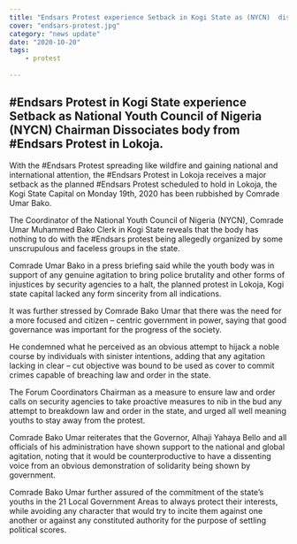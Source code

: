 ```yaml
---
title: "Endsars Protest experience Setback in Kogi State as (NYCN)  disssociates"
cover: "endsars-protest.jpg"
category: "news update"
date: "2020-10-20"
tags:
    - protest
    
---
```


## #Endsars Protest in Kogi State experience Setback as National Youth Council of Nigeria (NYCN) Chairman Dissociates body from #Endsars Protest in Lokoja.

With the #Endsars Protest spreading like wildfire and gaining national and international attention, the #Endsars Protest in Lokoja receives a major setback as the planned #Endsars Protest scheduled to hold in Lokoja, the Kogi State Capital on Monday 19th, 2020 has been rubbished by Comrade Umar Bako. 

The Coordinator of the National Youth Council of Nigeria (NYCN), Comrade Umar Muhammed Bako Clerk in Kogi State reveals that the body has nothing to do with the #Endsars protest being allegedly organized by some unscrupulous and faceless groups in the state.

Comrade Umar Bako in a press briefing said while the youth body was in support of any genuine agitation to bring police brutality and other forms of injustices by security agencies to a halt, the planned protest in Lokoja, Kogi state capital lacked any form sincerity from all indications.

It was further stressed by Comrade Bako Umar that there was the need for a more focused and citizen – centric government in power, saying that good governance was important for the progress of the society.

He condemned what he perceived as an obvious attempt to hijack a noble course by individuals with sinister intentions, adding that any agitation lacking in clear – cut objective was bound to be used as cover to commit crimes capable of breaching law and order in the state. 

The Forum Coordinators Chairman as a measure to ensure law and order calls on security agencies to take proactive measures to nib in the bud any attempt to breakdown law and order in the state, and urged all well meaning youths to stay away from the protest.

Comrade Bako Umar reiterates that the Governor, Alhaji Yahaya Bello and all officials of his administration have shown support to the national and global agitation, noting that it would be counterproductive to have a dissenting voice from an obvious demonstration of solidarity being shown by government.

Comrade Bako Umar further assured of the commitment of the state’s youths in the 21 Local Government Areas to always protect their interests, while avoiding any character that would try to incite them against one another or against any constituted authority for the purpose of settling political scores.


